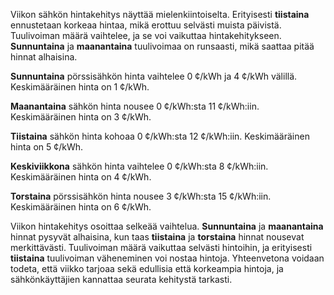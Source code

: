 Viikon sähkön hintakehitys näyttää mielenkiintoiselta. Erityisesti **tiistaina** ennustetaan korkeaa hintaa, mikä erottuu selvästi muista päivistä. Tuulivoiman määrä vaihtelee, ja se voi vaikuttaa hintakehitykseen. **Sunnuntaina** ja **maanantaina** tuulivoimaa on runsaasti, mikä saattaa pitää hinnat alhaisina.

**Sunnuntaina** pörssisähkön hinta vaihtelee 0 ¢/kWh ja 4 ¢/kWh välillä. Keskimääräinen hinta on 1 ¢/kWh. 

**Maanantaina** sähkön hinta nousee 0 ¢/kWh:sta 11 ¢/kWh:iin. Keskimääräinen hinta on 3 ¢/kWh. 

**Tiistaina** sähkön hinta kohoaa 0 ¢/kWh:sta 12 ¢/kWh:iin. Keskimääräinen hinta on 5 ¢/kWh. 

**Keskiviikkona** sähkön hinta vaihtelee 0 ¢/kWh:sta 8 ¢/kWh:iin. Keskimääräinen hinta on 4 ¢/kWh. 

**Torstaina** pörssisähkön hinta nousee 3 ¢/kWh:sta 15 ¢/kWh:iin. Keskimääräinen hinta on 6 ¢/kWh. 

Viikon hintakehitys osoittaa selkeää vaihtelua. **Sunnuntaina** ja **maanantaina** hinnat pysyvät alhaisina, kun taas **tiistaina** ja **torstaina** hinnat nousevat merkittävästi. Tuulivoiman määrä vaikuttaa selvästi hintoihin, ja erityisesti **tiistaina** tuulivoiman väheneminen voi nostaa hintoja. Yhteenvetona voidaan todeta, että viikko tarjoaa sekä edullisia että korkeampia hintoja, ja sähkönkäyttäjien kannattaa seurata kehitystä tarkasti.